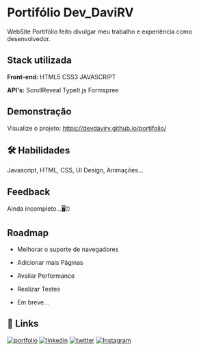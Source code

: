 
# Portifólio Dev_DaviRV

WebSite Portifólio feito divulgar meu trabalho e experiência como desenvolvedor.

<!-- ## Screenshots

![App Screenshot](https://user-images.githubusercontent.com/104698942/204156432-0c3b4d26-3a2c-4821-bdc5-be202341a7de.png) -->


## Stack utilizada

**Front-end:** HTML5 CSS3 JAVASCRIPT

**API's:** ScrollReveal TypeIt.js Formspree




## Demonstração

Visualize o projeto: https://devdavirv.github.io/portifolio/


## 🛠 Habilidades
Javascript, HTML, CSS, UI Design, Animações...


## Feedback

Ainda incompleto...🖥⏰

## Roadmap

- Melhorar o suporte de navegadores

- Adicionar mais Páginas

- Avaliar Performance

- Realizar Testes

- Em breve...

## 🔗 Links
[![portfolio](https://img.shields.io/badge/my_portfolio-000?style=for-the-badge&logo=ko-fi&logoColor=white)](https://devdavirv.github.io/portifolio/)
[![linkedin](https://img.shields.io/badge/linkedin-0A66C2?style=for-the-badge&logo=linkedin&logoColor=white)](https://www.linkedin.com/in/devdavirv/)
[![twitter](https://img.shields.io/badge/twitter-1DA1F2?style=for-the-badge&logo=twitter&logoColor=white)](https://twitter.com/dev_davirv)
[![Instagram]()](https://www.instagram.com/dev_davirv/)

